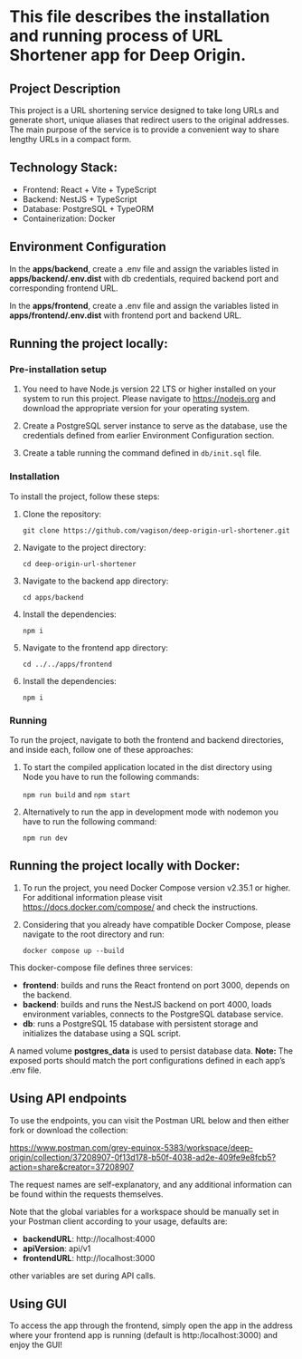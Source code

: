 This file describes the installation and running process of URL Shortener app for Deep Origin.
==============================================================================================
## Project Description
This project is a URL shortening service designed to take long URLs and generate short, unique aliases that redirect users to the original addresses.
The main purpose of the service is to provide a convenient way to share lengthy URLs in a compact form.

## Technology Stack:
- Frontend: React + Vite + TypeScript
- Backend: NestJS + TypeScript
- Database: PostgreSQL + TypeORM
- Containerization: Docker

## Environment Configuration
In the **apps/backend**, create a .env file and assign the variables listed in **apps/backend/.env.dist** with db credentials, required backend port and corresponding frontend URL.

In the **apps/frontend**, create a .env file and assign the variables listed in **apps/frontend/.env.dist** with frontend port and backend URL.

## Running the project locally:
### Pre-installation setup
1. You need to have Node.js version 22 LTS or higher installed on your system to run this project. Please navigate to https://nodejs.org and download the appropriate version for your operating system.

2. Create a PostgreSQL server instance to serve as the database, use the credentials defined from earlier Environment Configuration section.

3. Create a table running the command defined in ```db/init.sql``` file.

### Installation
To install the project, follow these steps:
1. Clone the repository:

    ```git clone https://github.com/vagison/deep-origin-url-shortener.git```

2. Navigate to the project directory:

    ```cd deep-origin-url-shortener```

3. Navigate to the backend app directory:

    ```cd apps/backend```

4. Install the dependencies:

    ```npm i```

5. Navigate to the frontend app directory:

    ```cd ../../apps/frontend```

6. Install the dependencies:

    ```npm i```

### Running
To run the project, navigate to both the frontend and backend directories, and inside each, follow one of these approaches:

1. To start the compiled application located in the dist directory using Node you have to run the following commands:

    ```npm run build``` and ```npm start```

2. Alternatively to run the app in development mode with nodemon you have to run the following command:

    ```npm run dev```


## Running the project locally with Docker:
1. To run the project, you need Docker Compose version v2.35.1 or higher. For additional information please visit https://docs.docker.com/compose/ and check the instructions.

2. Considering that you already have compatible Docker Compose, please navigate to the root directory and run:

    ```docker compose up --build```

This docker-compose file defines three services:
- **frontend**: builds and runs the React frontend on port 3000, depends on the backend.
- **backend**: builds and runs the NestJS backend on port 4000, loads environment variables, connects to the PostgreSQL database service.
- **db**: runs a PostgreSQL 15 database with persistent storage and initializes the database using a SQL script.

A named volume **postgres_data** is used to persist database data.
**Note:** The exposed ports should match the port configurations defined in each app’s .env file.


## Using API endpoints
To use the endpoints, you can visit the Postman URL below and then either fork or download the collection:

https://www.postman.com/grey-equinox-5383/workspace/deep-origin/collection/37208907-0f13d178-b50f-4038-ad2e-409fe9e8fcb5?action=share&creator=37208907

The request names are self-explanatory, and any additional information can be found within the requests themselves.

Note that the global variables for a workspace should be manually set in your Postman client according to your usage, defaults are:
- **backendURL**: http://localhost:4000
- **apiVersion**: api/v1
- **frontendURL**: http://localhost:3000

other variables are set during API calls.


## Using GUI
To access the app through the frontend, simply open the app in the address where your frontend app is running (default is http:/localhost:3000) and enjoy the GUI!

